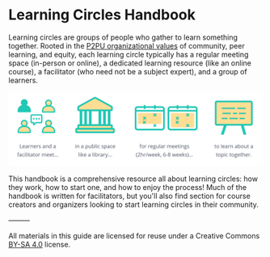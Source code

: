 # Learning Circles Handbook

Learning circles are groups of people who gather to learn something together. Rooted in the [P2PU organizational values](https://www.p2pu.org/en/about/) of community, peer learning, and equity, each learning circle typically has a regular meeting space \(in-person or online\), a dedicated learning resource \(like an online course\), a facilitator \(who need not be a subject expert\), and a group of learners.

![](.gitbook/assets/lc-formula.png)

This handbook is a comprehensive resource all about learning circles: how they work, how to start one, and how to enjoy the process! Much of the handbook is written for facilitators, but you'll also find section for course creators and organizers looking to start learning circles in their community.

———

All materials in this guide are licensed for reuse under a Creative Commons [BY-SA 4.0](https://creativecommons.org/licenses/by-sa/4.0/legalcode) license. 

